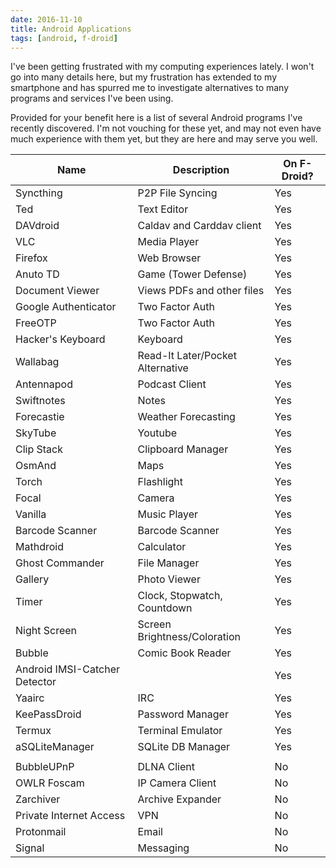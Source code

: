 ```yaml
---
date: 2016-11-10
title: Android Applications
tags: [android, f-droid]
---
```

I've been getting frustrated with my computing experiences lately. I won't go into many details here, but my frustration has extended to my smartphone and has spurred me to investigate alternatives to many programs and services I've been using.

Provided for your benefit here is a list of several Android programs I've recently discovered. I'm not vouching for these yet, and may not even have much experience with them yet, but they are here and may serve you well.

|Name|Description|On F-Droid?|
|----|----|----|
|Syncthing|P2P File Syncing|Yes|
|Ted|Text Editor|Yes|
|DAVdroid|Caldav and Carddav client|Yes|
|VLC|Media Player|Yes|
|Firefox|Web Browser|Yes|
|Anuto TD|Game (Tower Defense)|Yes|
|Document Viewer|Views PDFs and other files|Yes|
|Google Authenticator|Two Factor Auth|Yes|
|FreeOTP|Two Factor Auth|Yes|
|Hacker's Keyboard|Keyboard|Yes|
|Wallabag|Read-It Later/Pocket Alternative|Yes|
|Antennapod|Podcast Client|Yes|
|Swiftnotes|Notes|Yes|
|Forecastie|Weather Forecasting|Yes|
|SkyTube|Youtube|Yes|
|Clip Stack|Clipboard Manager|Yes|
|OsmAnd|Maps|Yes|
|Torch|Flashlight|Yes|
|Focal|Camera|Yes|
|Vanilla|Music Player|Yes|
|Barcode Scanner|Barcode Scanner|Yes|
|Mathdroid|Calculator|Yes|
|Ghost Commander|File Manager|Yes|
|Gallery|Photo Viewer|Yes|
|Timer|Clock, Stopwatch, Countdown|Yes|
|Night Screen|Screen Brightness/Coloration|Yes|
|Bubble|Comic Book Reader|Yes|
|Android IMSI-Catcher Detector||Yes|
|Yaairc|IRC|Yes|
|KeePassDroid|Password Manager|Yes|
|Termux|Terminal Emulator|Yes|
|aSQLiteManager|SQLite DB Manager|Yes|
|||
|BubbleUPnP|DLNA Client|No|
|OWLR Foscam|IP Camera Client|No|
|Zarchiver|Archive Expander|No|
|Private Internet Access|VPN|No|
|Protonmail|Email|No|
|Signal|Messaging|No|

